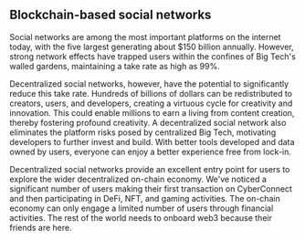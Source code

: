 ## Blockchain-based social networks

Social networks are among the most important platforms on the internet today, with the five largest generating about $150 billion annually. However, strong network effects have trapped users within the confines of Big Tech's walled gardens, maintaining a take rate as high as 99%.

Decentralized social networks, however, have the potential to significantly reduce this take rate. Hundreds of billions of dollars can be redistributed to creators, users, and developers, creating a virtuous cycle for creativity and innovation. This could enable millions to earn a living from content creation, thereby fostering profound creativity. A decentralized social network also eliminates the platform risks posed by centralized Big Tech, motivating developers to further invest and build. With better tools developed and data owned by users, everyone can enjoy a better experience free from lock-in.

Decentralized social networks provide an excellent entry point for users to explore the wider decentralized on-chain economy. We've noticed a significant number of users making their first transaction on CyberConnect and then participating in DeFi, NFT, and gaming activities. The on-chain economy can only engage a limited number of users through financial activities. The rest of the world needs to onboard web3 because their friends are here.